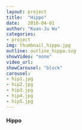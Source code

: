 ```yaml
---
layout: project
title:  "Hippo"
date:   2010-04-01
author: "Kuan-Ju Wu"
categories:
- project
img: thumbnail_hippo.jpg
outline: outline_hippo.svg
showVideo: "none"
video_url:
showCarousel: "block"
carousel:
- hip1.jpg
- hip2.jpg
- hip3.jpg
- hip4.jpg
- hip5.jpg
---
```

#### Hippo ####
